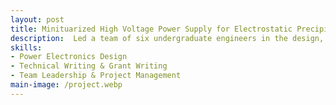 ```yaml
---
layout: post
title: Minituarized High Voltage Power Supply for Electrostatic Precipitation
description:  Led a team of six undergraduate engineers in the design, optimization, and fabrication of a high-voltage (HV) power supply for an electrostatic precipitator (ESP)-driven facemask, aimed at enhancing portable air filtration efficiency.
skills: 
- Power Electronics Design 
- Technical Writing & Grant Writing
- Team Leadership & Project Management
main-image: /project.webp 
---
```

